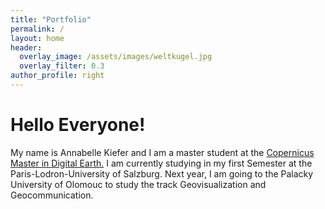```yaml
---
title: "Portfolio"
permalink: /
layout: home
header:
  overlay_image: /assets/images/weltkugel.jpg
  overlay_filter: 0.3
author_profile: right
---
```


# Hello Everyone!

My name is Annabelle Kiefer and I am a master student at the [Copernicus Master in Digital Earth.](https://master-cde.eu/)
  I am currently studying in my first Semester at the Paris-Lodron-University of Salzburg. Next year, I am going to the Palacky University of Olomouc to study 
the track Geovisualization and Geocommunication.
